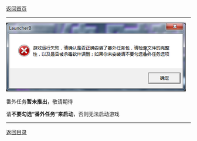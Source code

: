 
[返回首页](/index.md)

***

![](/img/Extra-mission.png)

番外任务**暂未推出**，敬请期待

请**不要勾选“番外任务”来启动**，否则无法启动游戏





***

[返回目录](/QuestionNAnswer/index.md#gaming-problem)

